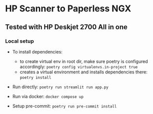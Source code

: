 # HP Scanner to Paperless NGX

## Tested with HP Deskjet 2700 All in one

### Local setup

- To install dependencies:
    - to create virtual env in root dir, make sure poetry is configured accordingly:
        `poetry config virtualenvs.in-project true`
    - creates a virtual environment and installs dependencies there: `poetry install`


- Run directly: `poetry run streamlit run app.py`
- Run via docker: `docker compose up`


- Setup pre-commit: `poetry run pre-commit install`
